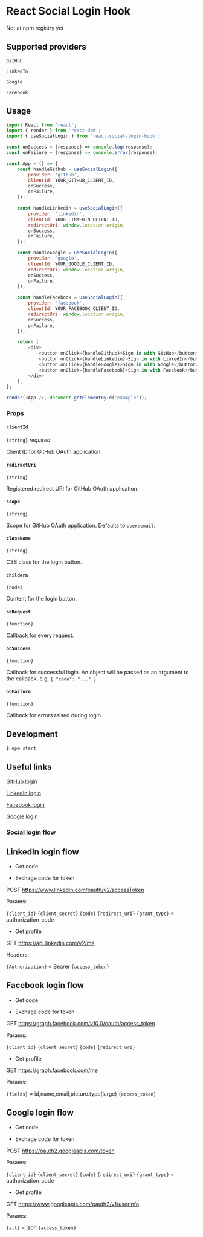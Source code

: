 # React Social Login Hook

Not at npm registry yet

## Supported providers

`GitHub`

`LinkedIn`

`Google`

`Facebook`

## Usage

```js
import React from 'react';
import { render } from 'react-dom';
import { useSocialLogin } from 'react-social-login-hook';

const onSuccess = (response) => console.log(response);
const onFailure = (response) => console.error(response);

const App = () => {
    const handleGithub = useSocialLogin({
        provider: 'github',
        clientId: YOUR_GITHUB_CLIENT_ID,
        onSuccess,
        onFailure,
    });

    const handleLinkedin = useSocialLogin({
        provider: 'linkedin',
        clientId: YOUR_LINKEDIN_CLIENT_ID,
        redirectUri: window.location.origin,
        onSuccess,
        onFailure,
    });

    const handleGoogle = useSocialLogin({
        provider: 'google',
        clientId: YOUR_GOOGLE_CLIENT_ID,
        redirectUri: window.location.origin,
        onSuccess,
        onFailure,
    });

    const handleFacebook = useSocialLogin({
        provider: 'facebook',
        clientId: YOUR_FACEBOOK_CLIENT_ID,
        redirectUri: window.location.origin,
        onSuccess,
        onFailure,
    });

    return (
        <div>
            <button onClick={handleGithub}>Sign in with GitHub</button>
            <button onClick={handleLinkedin}>Sign in with LinkedIn</button>
            <button onClick={handleGoogle}>Sign in with Google</button>
            <button onClick={handleFacebook}>Sign in with Facebook</button>
        </div>
    );
};

render(<App />, document.getElementById('example'));
```

### Props

#### `clientId`

`{string}` _required_

Client ID for GitHub OAuth application.

#### `redirectUri`

`{string}`

Registered redirect URI for GitHub OAuth application.

#### `scope`

`{string}`

Scope for GitHub OAuth application. Defaults to `user:email`.

#### `className`

`{string}`

CSS class for the login button.

#### `childern`

`{node}`

Content for the login button.

#### `onRequest`

`{function}`

Callback for every request.

#### `onSuccess`

`{function}`

Callback for successful login. An object will be passed as an argument to the callback, e.g. `{ "code": "..." }`.

#### `onFailure`

`{function}`

Callback for errors raised during login.

## Development

```sh
$ npm start
```

## Useful links

[GitHub login](https://developer.github.com/v3/oauth/)

[LinkedIn login](https://docs.microsoft.com/en-us/linkedin/shared/authentication/authorization-code-flow?tabs=https)

[Facebook login](https://developers.facebook.com/docs/facebook-login/manually-build-a-login-flow/)

[Google login](https://developers.google.com/identity/protocols/oauth2/web-server)

### Social login flow

## LinkedIn login flow

-   Get code

-   Exchage code for token

POST https://www.linkedin.com/oauth/v2/accessToken

Params:

`{client_id}`
`{client_secret}`
`{code}`
`{redirect_uri}`
`{grant_type}` = authorization_code

-   Get profile

GET https://api.linkedin.com/v2/me

Headers:

`{Authorization}` = Bearer `{access_token}`

## Facebook login flow

-   Get code

-   Exchage code for token

GET https://graph.facebook.com/v10.0/oauth/access_token

Params:

`{client_id}`
`{client_secret}`
`{code}`
`{redirect_uri}`

-   Get profile

GET https://graph.facebook.com/me

Params:

`{fields}` = id,name,email,picture.type(large)
`{access_token}`

## Google login flow

-   Get code

-   Exchage code for token

POST https://oauth2.googleapis.com/token

Params:

`{client_id}`
`{client_secret}`
`{code}`
`{redirect_uri}`
`{grant_type}` = authorization_code

-   Get profile

GET https://www.googleapis.com/oauth2/v1/userinfo

Params:

`{alt}` = json
`{access_token}`
